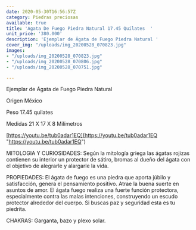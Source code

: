 ```yaml
---
date: 2020-05-30T16:56:57Z
category: Piedras preciosas
available: true
title: 'Agata De Fuego Piedra Natural 17.45 Quilates  '
unit_price: '380.000'
description: 'Ejemplar de Ágata de Fuego Piedra Natural '
cover_img: "/uploads/img_20200528_070823.jpg"
images:
- "/uploads/img_20200528_070823.jpg"
- "/uploads/img_20200528_070806.jpg"
- "/uploads/img_20200528_070751.jpg"

---
```

Ejemplar de Ágata de Fuego Piedra Natural 

Origen México 

Peso 17.45 quilates

Medidas 21 X 17 X 8 Milímetros

[https://youtu.be/tub0adar1EQ](https://youtu.be/tub0adar1EQ "https://youtu.be/tub0adar1EQ")

MITOLOGIA Y CURIOSIDADES: Según la mitología griega las ágatas rojizas contienen su interior un protector de sátiro, bromas al dueño del ágata con el objetivo de alegrarle y alargarle la vida.

PROPIEDADES: El ágata de fuego es una piedra que aporta júbilo y satisfacción, genera el pensamiento positivo. Atrae la buena suerte en asuntos de amor. El ágata fuego realiza una fuerte función protectora, especialmente contra las malas intenciones, construyendo un escudo protector alrededor del cuerpo. Si buscas paz y seguridad esta es tu piedrita.

CHAKRAS: Garganta, bazo y plexo solar.